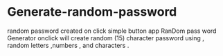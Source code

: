 # Generate-random-password
random password created on click simple button app 
RanDom pass word Generator onclick will create random (15) character password using  , random letters ,numbers , and characters .
